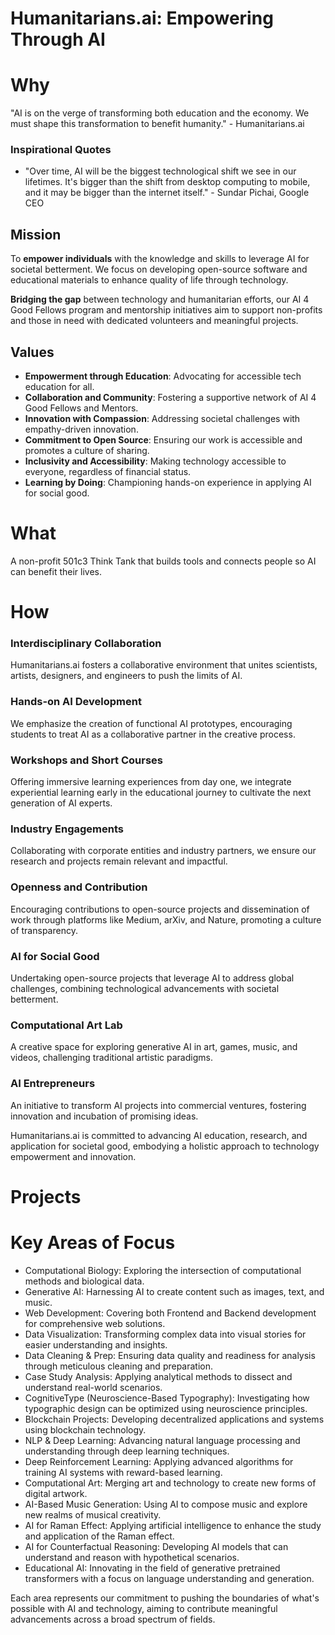 # Humanitarians.ai: Empowering Through AI

# Why
"AI is on the verge of transforming both education and the economy. We must shape this transformation to benefit humanity." - Humanitarians.ai

### Inspirational Quotes
- "Over time, AI will be the biggest technological shift we see in our lifetimes. It's bigger than the shift from desktop computing to mobile, and it may be bigger than the internet itself." - Sundar Pichai, Google CEO

## Mission
To **empower individuals** with the knowledge and skills to leverage AI for societal betterment. We focus on developing open-source software and educational materials to enhance quality of life through technology.

**Bridging the gap** between technology and humanitarian efforts, our AI 4 Good Fellows program and mentorship initiatives aim to support non-profits and those in need with dedicated volunteers and meaningful projects.

## Values
- **Empowerment through Education**: Advocating for accessible tech education for all.
- **Collaboration and Community**: Fostering a supportive network of AI 4 Good Fellows and Mentors.
- **Innovation with Compassion**: Addressing societal challenges with empathy-driven innovation.
- **Commitment to Open Source**: Ensuring our work is accessible and promotes a culture of sharing.
- **Inclusivity and Accessibility**: Making technology accessible to everyone, regardless of financial status.
- **Learning by Doing**: Championing hands-on experience in applying AI for social good.

# What 

A non-profit 501c3 Think Tank that builds tools and connects people so AI can benefit their lives.

# How

### Interdisciplinary Collaboration
Humanitarians.ai fosters a collaborative environment that unites scientists, artists, designers, and engineers to push the limits of AI.

### Hands-on AI Development
We emphasize the creation of functional AI prototypes, encouraging students to treat AI as a collaborative partner in the creative process.

### Workshops and Short Courses
Offering immersive learning experiences from day one, we integrate experiential learning early in the educational journey to cultivate the next generation of AI experts.

### Industry Engagements
Collaborating with corporate entities and industry partners, we ensure our research and projects remain relevant and impactful.

### Openness and Contribution
Encouraging contributions to open-source projects and dissemination of work through platforms like Medium, arXiv, and Nature, promoting a culture of transparency.

### AI for Social Good
Undertaking open-source projects that leverage AI to address global challenges, combining technological advancements with societal betterment.

### Computational Art Lab
A creative space for exploring generative AI in art, games, music, and videos, challenging traditional artistic paradigms.

### AI Entrepreneurs
An initiative to transform AI projects into commercial ventures, fostering innovation and incubation of promising ideas.

Humanitarians.ai is committed to advancing AI education, research, and application for societal good, embodying a holistic approach to technology empowerment and innovation.

# Projects

# Key Areas of Focus


- Computational Biology: Exploring the intersection of computational methods and biological data.
- Generative AI: Harnessing AI to create content such as images, text, and music.
- Web Development: Covering both Frontend and Backend development for comprehensive web solutions.
- Data Visualization: Transforming complex data into visual stories for easier understanding and insights.
- Data Cleaning & Prep: Ensuring data quality and readiness for analysis through meticulous cleaning and preparation.
- Case Study Analysis: Applying analytical methods to dissect and understand real-world scenarios.
- CognitiveType (Neuroscience-Based Typography): Investigating how typographic design can be optimized using neuroscience principles.
- Blockchain Projects: Developing decentralized applications and systems using blockchain technology.
- NLP & Deep Learning: Advancing natural language processing and understanding through deep learning techniques.
- Deep Reinforcement Learning: Applying advanced algorithms for training AI systems with reward-based learning.
- Computational Art: Merging art and technology to create new forms of digital artwork.
- AI-Based Music Generation: Using AI to compose music and explore new realms of musical creativity.
- AI for Raman Effect: Applying artificial intelligence to enhance the study and application of the Raman effect.
- AI for Counterfactual Reasoning: Developing AI models that can understand and reason with hypothetical scenarios.
- Educational AI: Innovating in the field of generative pretrained transformers with a focus on language understanding and generation.

Each area represents our commitment to pushing the boundaries of what's possible with AI and technology, aiming to contribute meaningful advancements across a broad spectrum of fields.



